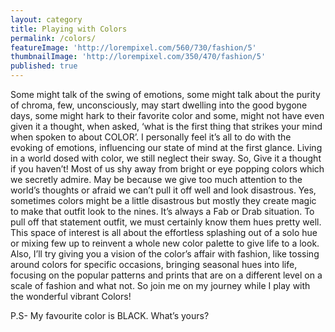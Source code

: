 ```yaml
---
layout: category
title: Playing with Colors
permalink: /colors/
featureImage: 'http://lorempixel.com/560/730/fashion/5'
thumbnailImage: 'http://lorempixel.com/350/470/fashion/5'
published: true
---
```


Some might talk of the swing of emotions, some might talk about the purity of chroma, few, unconsciously, may start dwelling into the good bygone days, some might hark to their favorite color and some, might not have even given it a thought, when asked, ‘what is the first thing that strikes your mind when spoken to about COLOR’.
I personally feel it’s all to do with the evoking of emotions, influencing our state of mind at the first glance. Living in a world dosed with color, we still neglect their sway. So, Give it a thought if you haven’t!
Most of us shy away from bright or eye popping colors which we secretly admire. May be because we give too much attention to the world’s thoughts or afraid we can’t pull it off well and look disastrous.
Yes, sometimes colors might be a little disastrous but mostly they create magic to make that outfit look to the nines. It’s always a Fab or Drab situation. To pull off that statement outfit, we must certainly  know them hues pretty well. 
This space of interest is all about the effortless splashing out of a solo hue or mixing  few up to reinvent a whole new color palette to give life to a look.
Also, I’ll try giving you a vision of the color’s affair with fashion, like tossing around colors for specific occasions, bringing seasonal hues into life, focusing on the popular patterns and prints that are on a different level on a scale of fashion and what not.
So join me on my journey while I play with the wonderful vibrant Colors!

P.S- My favourite color is BLACK. What’s yours?
